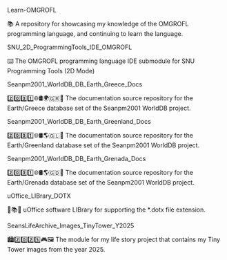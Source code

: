 
Learn-OMGROFL

📚️ A repository for showcasing my knowledge of the OMGROFL programming language, and continuing to learn the language. 

SNU_2D_ProgrammingTools_IDE_OMGROFL

⌨️ The OMGROFL programming language IDE submodule for SNU Programming Tools (2D Mode)

Seanpm2001_WorldDB_DB_Earth_Greece_Docs

2️⃣️0️⃣️0️⃣️1️⃣️🌐️🛢️🌍️🇬🇷️📖️ The documentation source repository for the Earth/Greece database set of the Seanpm2001 WorldDB project. 

Seanpm2001_WorldDB_DB_Earth_Greenland_Docs

2️⃣️0️⃣️0️⃣️1️⃣️🌐️🛢️🌎️🇬🇱️📖️ The documentation source repository for the Earth/Greenland database set of the Seanpm2001 WorldDB project. 

Seanpm2001_WorldDB_DB_Earth_Grenada_Docs

2️⃣️0️⃣️0️⃣️1️⃣️🌐️🛢️🌎️🇬🇩️📖️ The documentation source repository for the Earth/Grenada database set of the Seanpm2001 WorldDB project. 

uOffice_LIBrary_DOTX

📙️📚️💾️ uOffice software LIBrary for supporting the *.dotx file extension.

SeansLifeArchive_Images_TinyTower_Y2025

🏙️2️⃣️0️⃣️2️⃣️5️⃣️🎮️🖼️ The module for my life story project that contains my Tiny Tower images from the year 2025.

